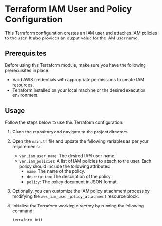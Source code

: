 # Terraform IAM User and Policy Configuration

This Terraform configuration creates an IAM user and attaches IAM policies to the user. It also provides an output value for the IAM user name.

## Prerequisites

Before using this Terraform module, make sure you have the following prerequisites in place:

- Valid AWS credentials with appropriate permissions to create IAM resources.
- Terraform installed on your local machine or the desired execution environment.

## Usage

Follow the steps below to use this Terraform configuration:

1. Clone the repository and navigate to the project directory.

2. Open the `main.tf` file and update the following variables as per your requirements:

   - `var.iam_user_name`: The desired IAM user name.
   - `var.iam_policies`: A list of IAM policies to attach to the user. Each policy should include the following attributes:
     - `name`: The name of the policy.
     - `description`: The description of the policy.
     - `policy`: The policy document in JSON format.

3. Optionally, you can customize the IAM policy attachment process by modifying the `aws_iam_user_policy_attachment` resource block.

4. Initialize the Terraform working directory by running the following command:

   ```bash
   terraform init
